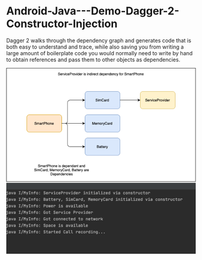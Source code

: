 # Android-Java---Demo-Dagger-2-Constructor-Injection

Dagger 2 walks through the dependency graph and generates code that is both easy to understand and trace, while also saving you from writing a large amount of boilerplate code you would normally need to write by hand to obtain references and pass them to other objects as dependencies.


![Flow](https://github.com/VaibhavMojidra/Android-Java---Demo-Dagger-2-Constructor-Injection/blob/master/screenshots/Flow.png)
![Output](https://github.com/VaibhavMojidra/Android-Java---Demo-Dagger-2-Constructor-Injection/blob/master/screenshots/Output.png)
